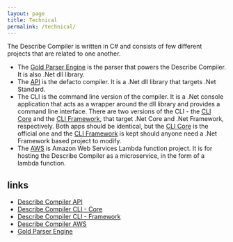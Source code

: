 ```yaml
---
layout: page
title: Technical
permalink: /technical/
---
```

The Describe Compiler is written in C# and consists of few different projects that are related to one another.

* The [Gold Parser Engine](/DescribeDocumentation/gold-parser) is the parser that powers the Describe Compiler. It is also .Net dll library.
* The [API](/DescribeDocumentation/api) is the defacto compiler. It is a .Net dll library that targets .Net Standard.
* The CLI is the command line version of the compiler. It is a .Net console application that acts as a wrapper around the dll library and provides a command line interface. There are two versions of the CLI - the [CLI Core](/DescribeDocumentation/cli-core) and the [CLI Framework](/DescribeDocumentation/cli-framework), that target .Net Core and .Net Framework, respectively. Both apps should be identical, but the [CLI Core](/DescribeDocumentation/cli-core) is the official one and the [CLI Framework](/DescribeDocumentation/cli-framework) is kept should anyone need a .Net Framework based project to modify.
* The [AWS](/DescribeDocumentation/aws-lambda) is Amazon Web Services Lambda function project. It is for hosting the Describe Compiler as a microservice, in the form of a lambda function.

## links
* [Describe Compiler API](/DescribeDocumentation/api)
* [Describe Compiler CLI - Core](/DescribeDocumentation/cli-core)
* [Describe Compiler CLI - Framework](/DescribeDocumentation/cli-framework)
* [Describe Compiler AWS](/DescribeDocumentation/aws-lambda)
* [Gold Parser Engine](/DescribeDocumentation/gold-parser-engine)